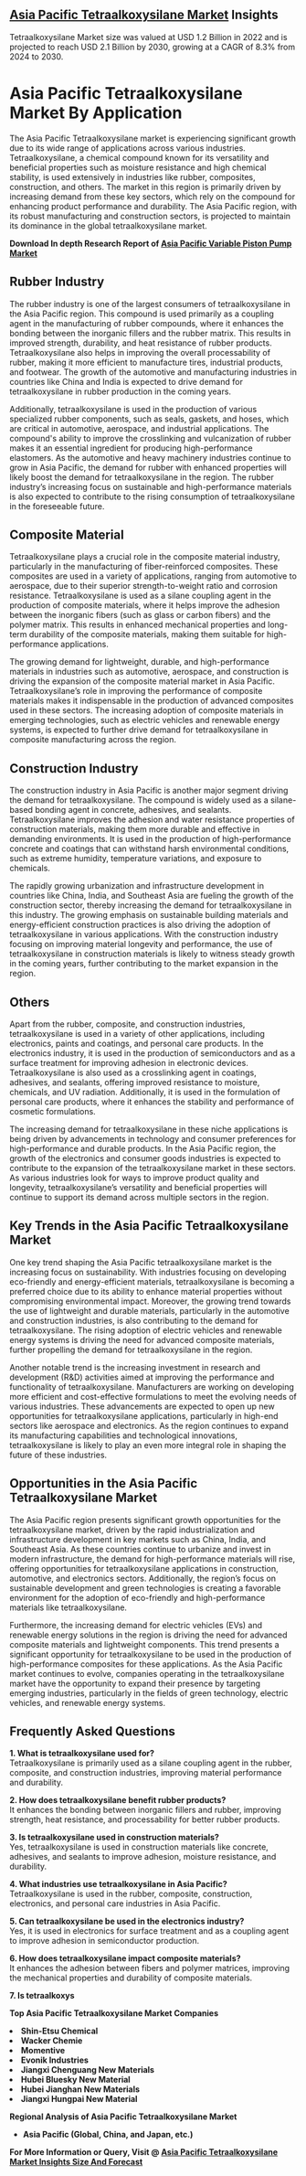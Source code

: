<h2><a href="https://www.verifiedmarketreports.com/download-sample/?rid=262142&amp;utm_source=Github-Feb&amp;utm_medium=219" target="_blank">Asia Pacific Tetraalkoxysilane Market</a> Insights</h2><p>Tetraalkoxysilane Market size was valued at USD 1.2 Billion in 2022 and is projected to reach USD 2.1 Billion by 2030, growing at a CAGR of 8.3% from 2024 to 2030.</p><p><h1>Asia Pacific Tetraalkoxysilane Market By Application</h1> <p>The Asia Pacific Tetraalkoxysilane market is experiencing significant growth due to its wide range of applications across various industries. Tetraalkoxysilane, a chemical compound known for its versatility and beneficial properties such as moisture resistance and high chemical stability, is used extensively in industries like rubber, composites, construction, and others. The market in this region is primarily driven by increasing demand from these key sectors, which rely on the compound for enhancing product performance and durability. The Asia Pacific region, with its robust manufacturing and construction sectors, is projected to maintain its dominance in the global tetraalkoxysilane market.</p> <p><b><p><strong>Download In depth Research Report of <a href="https://www.verifiedmarketreports.com/download-sample/?rid=236118&amp;utm_source=Pulse-Dec&amp;utm_medium=219" target="_blank">Asia Pacific Variable Piston Pump Market</a></strong></p></b></p> <h2>Rubber Industry</h2> <p>The rubber industry is one of the largest consumers of tetraalkoxysilane in the Asia Pacific region. This compound is used primarily as a coupling agent in the manufacturing of rubber compounds, where it enhances the bonding between the inorganic fillers and the rubber matrix. This results in improved strength, durability, and heat resistance of rubber products. Tetraalkoxysilane also helps in improving the overall processability of rubber, making it more efficient to manufacture tires, industrial products, and footwear. The growth of the automotive and manufacturing industries in countries like China and India is expected to drive demand for tetraalkoxysilane in rubber production in the coming years.</p> <p>Additionally, tetraalkoxysilane is used in the production of various specialized rubber components, such as seals, gaskets, and hoses, which are critical in automotive, aerospace, and industrial applications. The compound's ability to improve the crosslinking and vulcanization of rubber makes it an essential ingredient for producing high-performance elastomers. As the automotive and heavy machinery industries continue to grow in Asia Pacific, the demand for rubber with enhanced properties will likely boost the demand for tetraalkoxysilane in the region. The rubber industry’s increasing focus on sustainable and high-performance materials is also expected to contribute to the rising consumption of tetraalkoxysilane in the foreseeable future.</p> <h2>Composite Material</h2> <p>Tetraalkoxysilane plays a crucial role in the composite material industry, particularly in the manufacturing of fiber-reinforced composites. These composites are used in a variety of applications, ranging from automotive to aerospace, due to their superior strength-to-weight ratio and corrosion resistance. Tetraalkoxysilane is used as a silane coupling agent in the production of composite materials, where it helps improve the adhesion between the inorganic fibers (such as glass or carbon fibers) and the polymer matrix. This results in enhanced mechanical properties and long-term durability of the composite materials, making them suitable for high-performance applications.</p> <p>The growing demand for lightweight, durable, and high-performance materials in industries such as automotive, aerospace, and construction is driving the expansion of the composite material market in Asia Pacific. Tetraalkoxysilane’s role in improving the performance of composite materials makes it indispensable in the production of advanced composites used in these sectors. The increasing adoption of composite materials in emerging technologies, such as electric vehicles and renewable energy systems, is expected to further drive demand for tetraalkoxysilane in composite manufacturing across the region.</p> <h2>Construction Industry</h2> <p>The construction industry in Asia Pacific is another major segment driving the demand for tetraalkoxysilane. The compound is widely used as a silane-based bonding agent in concrete, adhesives, and sealants. Tetraalkoxysilane improves the adhesion and water resistance properties of construction materials, making them more durable and effective in demanding environments. It is used in the production of high-performance concrete and coatings that can withstand harsh environmental conditions, such as extreme humidity, temperature variations, and exposure to chemicals.</p> <p>The rapidly growing urbanization and infrastructure development in countries like China, India, and Southeast Asia are fueling the growth of the construction sector, thereby increasing the demand for tetraalkoxysilane in this industry. The growing emphasis on sustainable building materials and energy-efficient construction practices is also driving the adoption of tetraalkoxysilane in various applications. With the construction industry focusing on improving material longevity and performance, the use of tetraalkoxysilane in construction materials is likely to witness steady growth in the coming years, further contributing to the market expansion in the region.</p> <h2>Others</h2> <p>Apart from the rubber, composite, and construction industries, tetraalkoxysilane is used in a variety of other applications, including electronics, paints and coatings, and personal care products. In the electronics industry, it is used in the production of semiconductors and as a surface treatment for improving adhesion in electronic devices. Tetraalkoxysilane is also used as a crosslinking agent in coatings, adhesives, and sealants, offering improved resistance to moisture, chemicals, and UV radiation. Additionally, it is used in the formulation of personal care products, where it enhances the stability and performance of cosmetic formulations.</p> <p>The increasing demand for tetraalkoxysilane in these niche applications is being driven by advancements in technology and consumer preferences for high-performance and durable products. In the Asia Pacific region, the growth of the electronics and consumer goods industries is expected to contribute to the expansion of the tetraalkoxysilane market in these sectors. As various industries look for ways to improve product quality and longevity, tetraalkoxysilane’s versatility and beneficial properties will continue to support its demand across multiple sectors in the region.</p> <h2>Key Trends in the Asia Pacific Tetraalkoxysilane Market</h2> <p>One key trend shaping the Asia Pacific tetraalkoxysilane market is the increasing focus on sustainability. With industries focusing on developing eco-friendly and energy-efficient materials, tetraalkoxysilane is becoming a preferred choice due to its ability to enhance material properties without compromising environmental impact. Moreover, the growing trend towards the use of lightweight and durable materials, particularly in the automotive and construction industries, is also contributing to the demand for tetraalkoxysilane. The rising adoption of electric vehicles and renewable energy systems is driving the need for advanced composite materials, further propelling the demand for tetraalkoxysilane in the region.</p> <p>Another notable trend is the increasing investment in research and development (R&D) activities aimed at improving the performance and functionality of tetraalkoxysilane. Manufacturers are working on developing more efficient and cost-effective formulations to meet the evolving needs of various industries. These advancements are expected to open up new opportunities for tetraalkoxysilane applications, particularly in high-end sectors like aerospace and electronics. As the region continues to expand its manufacturing capabilities and technological innovations, tetraalkoxysilane is likely to play an even more integral role in shaping the future of these industries.</p> <h2>Opportunities in the Asia Pacific Tetraalkoxysilane Market</h2> <p>The Asia Pacific region presents significant growth opportunities for the tetraalkoxysilane market, driven by the rapid industrialization and infrastructure development in key markets such as China, India, and Southeast Asia. As these countries continue to urbanize and invest in modern infrastructure, the demand for high-performance materials will rise, offering opportunities for tetraalkoxysilane applications in construction, automotive, and electronics sectors. Additionally, the region’s focus on sustainable development and green technologies is creating a favorable environment for the adoption of eco-friendly and high-performance materials like tetraalkoxysilane.</p> <p>Furthermore, the increasing demand for electric vehicles (EVs) and renewable energy solutions in the region is driving the need for advanced composite materials and lightweight components. This trend presents a significant opportunity for tetraalkoxysilane to be used in the production of high-performance composites for these applications. As the Asia Pacific market continues to evolve, companies operating in the tetraalkoxysilane market have the opportunity to expand their presence by targeting emerging industries, particularly in the fields of green technology, electric vehicles, and renewable energy systems.</p> <h2>Frequently Asked Questions</h2> <p><b>1. What is tetraalkoxysilane used for?</b><br> Tetraalkoxysilane is primarily used as a silane coupling agent in the rubber, composite, and construction industries, improving material performance and durability.</p> <p><b>2. How does tetraalkoxysilane benefit rubber products?</b><br> It enhances the bonding between inorganic fillers and rubber, improving strength, heat resistance, and processability for better rubber products.</p> <p><b>3. Is tetraalkoxysilane used in construction materials?</b><br> Yes, tetraalkoxysilane is used in construction materials like concrete, adhesives, and sealants to improve adhesion, moisture resistance, and durability.</p> <p><b>4. What industries use tetraalkoxysilane in Asia Pacific?</b><br> Tetraalkoxysilane is used in the rubber, composite, construction, electronics, and personal care industries in Asia Pacific.</p> <p><b>5. Can tetraalkoxysilane be used in the electronics industry?</b><br> Yes, it is used in electronics for surface treatment and as a coupling agent to improve adhesion in semiconductor production.</p> <p><b>6. How does tetraalkoxysilane impact composite materials?</b><br> It enhances the adhesion between fibers and polymer matrices, improving the mechanical properties and durability of composite materials.</p> <p><b>7. Is tetraalkoxys</p><p><strong>Top Asia Pacific Tetraalkoxysilane Market Companies</strong></p><div data-test-id=""><p><li>Shin-Etsu Chemical</li><li> Wacker Chemie</li><li> Momentive</li><li> Evonik Industries</li><li> Jiangxi Chenguang New Materials</li><li> Hubei Bluesky New Material</li><li> Hubei Jianghan New Materials</li><li> Jiangxi Hungpai New Material</li></p><div><strong>Regional Analysis of&nbsp;Asia Pacific Tetraalkoxysilane Market</strong></div><ul><li dir="ltr"><p dir="ltr">Asia Pacific (Global, China, and Japan, etc.)</p></li></ul><p><strong>For More Information or Query, Visit @&nbsp;</strong><strong><a href="https://www.verifiedmarketreports.com/product/tetraalkoxysilane-market/?utm_source=Github-Feb&amp;utm_medium=219" target="_blank">Asia Pacific Tetraalkoxysilane Market Insights Size And Forecast</a></strong></p></div><h2>&nbsp;</h2><div data-test-id="">&nbsp;</div>

